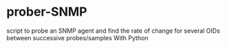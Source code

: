 # prober-SNMP
script to probe an SNMP agent and find the rate of change for several OIDs between successive probes/samples With Python
